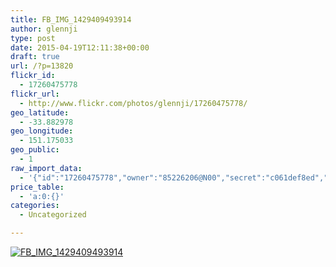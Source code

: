 ```yaml
---
title: FB_IMG_1429409493914
author: glennji
type: post
date: 2015-04-19T12:11:38+00:00
draft: true
url: /?p=13820
flickr_id:
  - 17260475778
flickr_url:
  - http://www.flickr.com/photos/glennji/17260475778/
geo_latitude:
  - -33.882978
geo_longitude:
  - 151.175033
geo_public:
  - 1
raw_import_data:
  - '{"id":"17260475778","owner":"85226206@N00","secret":"c061def8ed","server":"5341","farm":6,"title":"FB_IMG_1429409493914","ispublic":0,"isfriend":0,"isfamily":0,"description":{"_content":""},"dateupload":"1431162217","lastupdate":"1431162228","datetaken":"2015-04-19 12:11:38","datetakengranularity":"0","datetakenunknown":"0","ownername":"glennji","tags":"","machine_tags":"","originalsecret":"e45e2780b4","originalformat":"jpg","latitude":"-33.882978","longitude":"151.175033","accuracy":"16","context":0,"place_id":"A6WUi6RWULiF8BX9","woeid":"7225591","geo_is_family":0,"geo_is_friend":0,"geo_is_contact":0,"geo_is_public":0,"media":"photo","media_status":"ready","url_o":"https://farm6.staticflickr.com/5341/17260475778_e45e2780b4_o.jpg","height_o":"4208","width_o":"3120"}'
price_table:
  - 'a:0:{}'
categories:
  - Uncategorized

---
```

<p class="flickr-image">
  <a href="http://www.flickr.com/photos/glennji/17260475778/" class="flickr-link"><img src="http://i0.wp.com/glennji.com/wp-content/uploads/2015/04/17260475778_e45e2780b4_o.jpg?fit=1024%2C1024" width="" height="" alt="FB_IMG_1429409493914" class="keyring-img" /></a>
</p>

